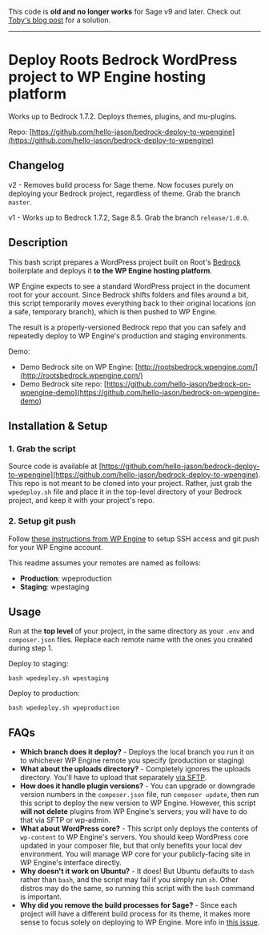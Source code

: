 This code is **old and no longer works** for Sage v9 and later. Check out [Toby's blog post](https://tobyschrapel.com/deploying-sage-9-blade-templates-to-wp-engine-using-gitlab-ci-pipelines/) for a solution.

---

# Deploy Roots Bedrock WordPress project to WP Engine hosting platform

Works up to Bedrock 1.7.2. Deploys themes, plugins, and mu-plugins.

Repo: [https://github.com/hello-jason/bedrock-deploy-to-wpengine](https://github.com/hello-jason/bedrock-deploy-to-wpengine)

## Changelog

v2 - Removes build process for Sage theme. Now focuses purely on deploying your Bedrock project, regardless of theme. Grab the branch `master`.

v1 - Works up to Bedrock 1.7.2, Sage 8.5. Grab the branch `release/1.0.0`.

## Description

This bash script prepares a WordPress project built on Root's [Bedrock](https://roots.io/bedrock/) boilerplate and deploys it **to the WP Engine hosting platform**.

WP Engine expects to see a standard WordPress project in the document root for your account. Since Bedrock shifts folders and files around a bit, this script temporarily moves everything back to their original locations (on a safe, temporary branch), which is then pushed to WP Engine.

The result is a properly-versioned Bedrock repo that you can safely and repeatedly deploy to WP Engine's production and staging environments.

Demo:

* Demo Bedrock site on WP Engine: [http://rootsbedrock.wpengine.com/](http://rootsbedrock.wpengine.com/)
* Demo Bedrock site repo: [https://github.com/hello-jason/bedrock-on-wpengine-demo](https://github.com/hello-jason/bedrock-on-wpengine-demo)

## Installation &amp; Setup

### 1. Grab the script

Source code is available at [https://github.com/hello-jason/bedrock-deploy-to-wpengine](https://github.com/hello-jason/bedrock-deploy-to-wpengine). This repo is not meant to be cloned into your project. Rather, just grab the `wpedeploy.sh` file and place it in the top-level directory of your Bedrock project, and keep it with your project's repo.

### 2. Setup git push

Follow [these instructions from WP Engine](https://wpengine.com/git/) to setup SSH access and git push for your WP Engine account.

This readme assumes your remotes are named as follows:

* **Production**: wpeproduction
* **Staging**: wpestaging

## Usage

Run at the **top level** of your project, in the same directory as your `.env` and `composer.json` files. Replace each remote name with the ones you created during step 1.

Deploy to staging:

```
bash wpedeploy.sh wpestaging
```

Deploy to production:

```
bash wpedeploy.sh wpeproduction
```

## FAQs

* **Which branch does it deploy?** - Deploys the local branch you run it on to whichever WP Engine remote you specify (production or staging)
* **What about the uploads directory?** - Completely ignores the uploads directory. You'll have to upload that separately [via SFTP](https://wpengine.com/support/sftp/).
* **How does it handle plugin versions?** - You can upgrade or downgrade version numbers in the `composer.json` file, run `composer update`, then run this script to deploy the new version to WP Engine. However, this script **will not delete** plugins from WP Engine's servers; you will have to do that via SFTP or wp-admin.
* **What about WordPress core?** - This script only deploys the contents of `wp-content` to WP Engine's servers. You should keep WordPress core updated in your composer file, but that only benefits your local dev environment. You will manage WP core for your publicly-facing site in WP Engine's interface directly.
* **Why doesn't it work on Ubuntu?** - It does! But Ubuntu defaults to `dash` rather than `bash`, and the script may fail if you simply run `sh`. Other distros may do the same, so running this script with the `bash` command is important.
* **Why did you remove the build processes for Sage?** - Since each project will have a different build process for its theme, it makes more sense to focus solely on deploying to WP Engine. More info in [this issue](https://github.com/hello-jason/bedrock-sage-deploy-to-wpengine/issues/13).
